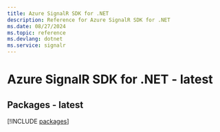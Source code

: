 ```yaml
---
title: Azure SignalR SDK for .NET
description: Reference for Azure SignalR SDK for .NET
ms.date: 08/27/2024
ms.topic: reference
ms.devlang: dotnet
ms.service: signalr
---
```

# Azure SignalR SDK for .NET - latest
## Packages - latest
[!INCLUDE [packages](signalr-index.md)]